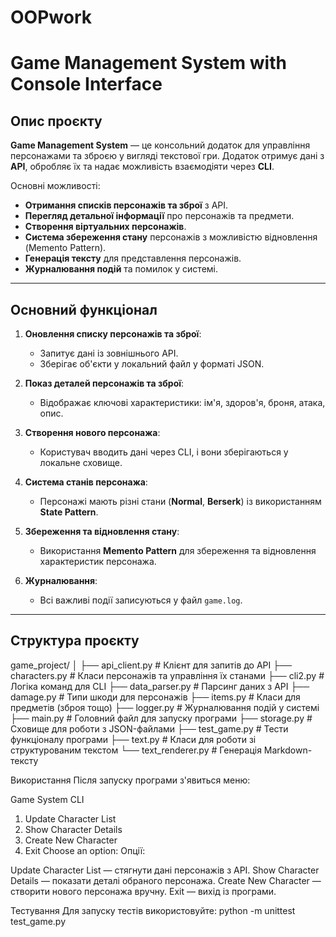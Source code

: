 # OOPwork
# Game Management System with Console Interface

## Опис проєкту

**Game Management System** — це консольний додаток для управління персонажами та зброєю у вигляді текстової гри. Додаток отримує дані з **API**, обробляє їх та надає можливість взаємодіяти через **CLI**.  

Основні можливості:
- **Отримання списків персонажів та зброї** з API.
- **Перегляд детальної інформації** про персонажів та предмети.
- **Створення віртуальних персонажів**.
- **Система збереження стану** персонажів з можливістю відновлення (Memento Pattern).
- **Генерація тексту** для представлення персонажів.
- **Журналювання подій** та помилок у системі.

---

## Основний функціонал

1. **Оновлення списку персонажів та зброї**:
   - Запитує дані із зовнішнього API.
   - Зберігає об'єкти у локальний файл у форматі JSON.

2. **Показ деталей персонажів та зброї**:
   - Відображає ключові характеристики: ім'я, здоров'я, броня, атака, опис.

3. **Створення нового персонажа**:
   - Користувач вводить дані через CLI, і вони зберігаються у локальне сховище.

4. **Система станів персонажа**:
   - Персонажі мають різні стани (**Normal**, **Berserk**) із використанням **State Pattern**.

5. **Збереження та відновлення стану**:
   - Використання **Memento Pattern** для збереження та відновлення характеристик персонажа.

6. **Журналювання**:
   - Всі важливі події записуються у файл `game.log`.

---

## Структура проєкту


game_project/
│
├── api_client.py       # Клієнт для запитів до API
├── characters.py       # Класи персонажів та управління їх станами
├── cli2.py             # Логіка команд для CLI
├── data_parser.py      # Парсинг даних з API
├── damage.py           # Типи шкоди для персонажів
├── items.py            # Класи для предметів (зброя тощо)
├── logger.py           # Журналювання подій у системі
├── main.py             # Головний файл для запуску програми
├── storage.py          # Сховище для роботи з JSON-файлами
├── test_game.py        # Тести функціоналу програми
├── text.py             # Класи для роботи зі структурованим текстом
└── text_renderer.py    # Генерація Markdown-тексту

Використання
Після запуску програми з'явиться меню:


Game System CLI
1. Update Character List
2. Show Character Details
3. Create New Character
4. Exit
Choose an option:
Опції:

Update Character List — стягнути дані персонажів з API.
Show Character Details — показати деталі обраного персонажа.
Create New Character — створити нового персонажа вручну.
Exit — вихід із програми.


Тестування
Для запуску тестів використовуйте:
python -m unittest test_game.py
